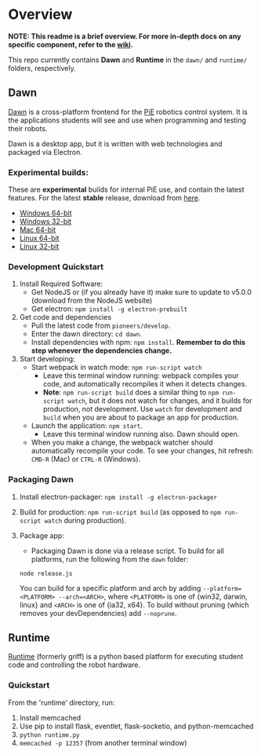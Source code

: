 # Overview
**NOTE: This readme is a brief overview. For more in-depth docs on any specific component,
refer to the [wiki](https://github.com/pioneers/daemon/wiki).**

This repo currently contains **Dawn** and **Runtime** in the `dawn/` and `runtime/` folders, respectively.

## Dawn
[Dawn](https://github.com/pioneers/daemon/wiki/Dawn) is a cross-platform frontend for the [PiE](pioneers.berkeley.edu) robotics control system.
It is the applications students will see and use when
programming and testing their robots.

Dawn is a desktop app, but it is written with web technologies and packaged via Electron.

### Experimental builds:
These are **experimental** builds for internal PiE use, and contain the latest features. For the latest
**stable** release, download from [here](http://pioneers.github.io/daemon/).
* [Windows 64-bit](https://storage.googleapis.com/pie-software-builds/experimental/dawn-win32-x64.zip)
* [Windows 32-bit](https://storage.googleapis.com/pie-software-builds/experimental/dawn-win32-ia32.zip)
* [Mac 64-bit](https://storage.googleapis.com/pie-software-builds/experimental/dawn-darwin-x64.zip)
* [Linux 64-bit](https://storage.googleapis.com/pie-software-builds/experimental/dawn-linux-x64.zip)
* [Linux 32-bit](https://storage.googleapis.com/pie-software-builds/experimental/dawn-linux-ia32.zip)

### Development Quickstart
1. Install Required Software:
    * Get NodeJS or (if you already have it) make sure to update to v5.0.0 (download from the NodeJS website)
    * Get electron: `npm install -g electron-prebuilt`
1. Get code and dependencies
    * Pull the latest code from `pioneers/develop`.
    * Enter the dawn directory: `cd dawn`.
    * Install dependencies with npm: `npm install`. **Remember to do this step whenever the dependencies change.**
1. Start developing:
    * Start webpack in watch mode: `npm run-script watch`
      * Leave this terminal window running: webpack compiles your code, and automatically recompiles it when it detects changes.
      * **Note**: `npm run-script build` does a similar thing to `npm run-script watch`, but it does not watch for changes, and it builds for production, not development. Use `watch` for development and `build` when you are about to package an app for production.
    * Launch the application: `npm start`.
      * Leave this terminal window running also. Dawn should open.
    * When you make a change, the webpack watcher should automatically recompile your code. To see your changes, hit refresh: `CMD-R` (Mac) or `CTRL-R` (Windows).

### Packaging Dawn
1. Install electron-packager: `npm install -g electron-packager`
1. Build for production: `npm run-script build` (as opposed to `npm run-script watch` during production).
1. Package app:
    * Packaging Dawn is done via a release script. To build for all platforms, run the following from the `dawn` folder:

    ```
    node release.js
    ```
   
   You can build for a specific platform and arch by adding `--platform=<PLATFORM> --arch=<ARCH>`, where `<PLATFORM>` is one of {win32, darwin, linux} and `<ARCH>` is one of {ia32, x64}. To build without pruning (which removes your devDependencies) add `--noprune`.

## Runtime
[Runtime](https://github.com/pioneers/daemon/wiki/Runtime)
(formerly griff) is a python based platform for executing student code
and controlling the robot hardware.

### Quickstart
From the 'runtime' directory, run:

1. Install memcached
1. Use pip to install flask, eventlet, flask-socketio, and python-memcached
1. `python runtime.py`
1. `memcached -p 12357` (from another terminal window)
